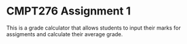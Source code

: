 # CMPT276 Assignment 1 

This is a grade calculator that allows students to input their marks for assigments and calculate their average grade.
